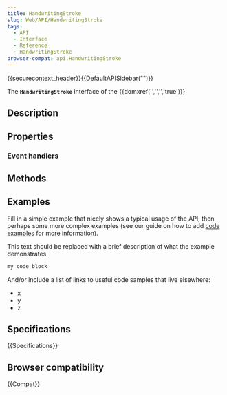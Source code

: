 ```yaml
---
title: HandwritingStroke
slug: Web/API/HandwritingStroke
tags:
  - API
  - Interface
  - Reference
  - HandwritingStroke
browser-compat: api.HandwritingStroke
---
```

{{securecontext_header}}{{DefaultAPISidebar("")}}

The **`HandwritingStroke`** interface of the {{domxref('','','','true')}} 

## Description

 

## Properties



### Event handlers



## Methods



## Examples

Fill in a simple example that nicely shows a typical usage of the API, then perhaps some more complex examples (see our guide on how to add [code examples](/en-US/docs/MDN/Contribute/Structures/Code_examples) for more information).

This text should be replaced with a brief description of what the example demonstrates.

```js
my code block
```

And/or include a list of links to useful code samples that live elsewhere:

*   x
*   y
*   z

## Specifications

{{Specifications}}

## Browser compatibility

{{Compat}}

